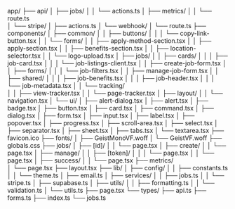 app/
├── api/
│ ├── jobs/
│ │ └── actions.ts
│ ├── metrics/
│ │ └── route.ts              
│ └── stripe/
│     ├── actions.ts
│     └── webhook/
│         └── route.ts
├── components/
│ ├── common/
│ │ ├── buttons/
│ │ │ └── copy-link-button.tsx
│ │ └── forms/
│ │     ├── apply-method-section.tsx
│ │     ├── apply-section.tsx
│ │     ├── benefits-section.tsx
│ │     ├── location-selector.tsx
│ │     └── logo-upload.tsx
│ ├── jobs/
│ │ ├── cards/
│ │ │ ├── job-card.tsx
│ │ │ └── job-listings-client.tsx
│ │ ├── create-job-form.tsx
│ │ ├── forms/
│ │ │ └── job-filters.tsx
│ │ ├── manage-job-form.tsx
│ │ ├── shared/
│ │ │ ├── job-benefits.tsx
│ │ │ ├── job-header.tsx
│ │ │ └── job-metadata.tsx
│ │ └── tracking/              
│ │     ├── view-tracker.tsx
│ │     └── page-tracker.tsx
│ ├── layout/
│ │ └── navigation.tsx
│ └── ui/
│   ├── alert-dialog.tsx
│   ├── alert.tsx
│   ├── badge.tsx
│   ├── button.tsx
│   ├── card.tsx
│   ├── command.tsx
│   ├── dialog.tsx
│   ├── form.tsx
│   ├── input.tsx
│   ├── label.tsx
│   ├── popover.tsx
│   ├── progress.tsx
│   ├── scroll-area.tsx
│   ├── select.tsx
│   ├── separator.tsx
│   ├── sheet.tsx
│   ├── tabs.tsx
│   └── textarea.tsx
├── favicon.ico
├── fonts/
│ ├── GeistMonoVF.woff
│ └── GeistVF.woff
├── globals.css
├── jobs/
│ ├── [id]/
│ │ └── page.tsx
│ ├── create/
│ │ └── page.tsx
│ ├── manage/
│ │ ├── [token]/
│ │ │ └── page.tsx
│ │ └── page.tsx
│ ├── success/
│ │ └── page.tsx
├── metrics/                  
│ └── page.tsx
├── layout.tsx
├── lib/
│ ├── config/
│ │ ├── constants.ts
│ │ └── theme.ts
│ ├── email.ts
│ ├── services/
│ │ ├── jobs.ts
│ │ └── stripe.ts
│ ├── supabase.ts
│ ├── utils/
│ │ ├── formatting.ts
│ │ └── validation.ts
│ └── utils.ts
├── page.tsx
└── types/
    ├── api.ts
    ├── forms.ts
    ├── index.ts
    └── jobs.ts
